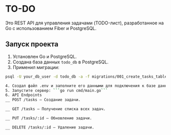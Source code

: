 # TO-DO

Это REST API для управления задачами (TODO-лист), разработанное на Go с использованием Fiber и PostgreSQL.

## Запуск проекта

1. Установлен Go и PostgreSQL.
2. Создана база данных `todo_db` в PostgreSQL.
3. Применил миграции:

```bash
psql -U your_db_user -d todo_db -a -f migrations/001_create_tasks_table.sql

4. Создал файл .env и заполните его данными для подключения к базе данных.
5. Запустите сервер: ```go run cmd/main.go```
6. API Endpoints
__ POST /tasks – Создание задачи.

__ GET /tasks – Получение списка всех задач.

__ PUT /tasks/:id – Обновление задачи.

__ DELETE /tasks/:id – Удаление задачи.
```

